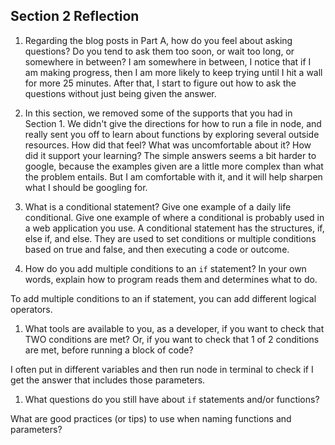 ## Section 2 Reflection

1. Regarding the blog posts in Part A, how do you feel about asking questions? Do you tend to ask them too soon, or wait too long, or somewhere in between?
I am somewhere in between, I notice that if I am making progress, then I am more likely to keep trying until I hit a wall for more 25 minutes. After that, I start to figure out how to ask the questions without just being given the answer.

1. In this section, we removed some of the supports that you had in Section 1. We didn't give the directions for how to run a file in node, and really sent you off to learn about functions by exploring several outside resources. How did that feel? What was uncomfortable about it? How did it support your learning?
The simple answers seems a bit harder to google, because the examples given are a little more complex than what the problem entails. But I am comfortable with it, and it will help sharpen what I should be googling for.

1. What is a conditional statement? Give one example of a daily life conditional. Give one example of where a conditional is probably used in a web application you use.
A conditional statement has the structures, if, else if, and else. They are used to set conditions or multiple conditions based on true and false, and then executing a code or outcome.

1. How do you add multiple conditions to an `if` statement? In your own words, explain how to program reads them and determines what to do.

To add multiple conditions to an if statement, you can add different logical operators.

1. What tools are available to you, as a developer, if you want to check that TWO conditions are met? Or, if you want to check that 1 of 2 conditions are met, before running a block of code?

I often put in different variables and then run node in terminal to check if I get the answer that includes those parameters.

1. What questions do you still have about `if` statements and/or functions?

What are good practices (or tips) to use when naming functions and parameters? 
